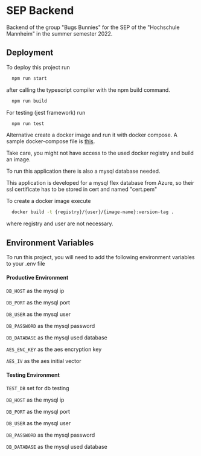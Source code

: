 # SEP Backend

Backend of the group "Bugs Bunnies" for the SEP of the "Hochschule Mannheim" in the summer semester 2022.

## Deployment

To deploy this project run

```bash
  npm run start
```

after calling the typescript compiler with the npm build command.

```bash
  npm run build
```

For testing (jest framework) run

```bash
  npm run test
```

Alternative create a docker image and run it with docker compose.
A sample docker-compose file is [this](doc/full_docker-compose.yml).

Take care, you might not have access to the used docker registry and build an image.

To run this application there is also a mysql database needed.

This application is developed for a mysql flex database from Azure, so their ssl certificate has to be stored in cert
and named "cert.pem"

To create a docker image execute

```bash
  docker build -t {registry}/{user}/{image-name}:version-tag .
```

where registry and user are not necessary.

## Environment Variables

To run this project, you will need to add the following environment variables to your .env file

#### Productive Environment

`DB_HOST`         as the mysql ip

`DB_PORT`         as the mysql port

`DB_USER`         as the mysql user

`DB_PASSWORD`     as the mysql password

`DB_DATABASE`     as the mysql used database

`AES_ENC_KEY`     as the aes encryption key

`AES_IV`          as the aes initial vector

#### Testing Environment

`TEST_DB`         set for db testing

`DB_HOST`         as the mysql ip

`DB_PORT`         as the mysql port

`DB_USER`         as the mysql user

`DB_PASSWORD`     as the mysql password

`DB_DATABASE`     as the mysql used database

